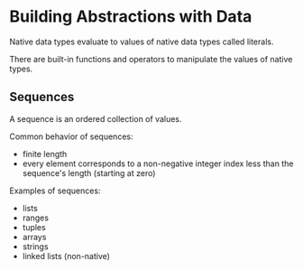 # Building Abstractions with Data

Native data types evaluate to values of native data types called literals.

There are built-in functions and operators to manipulate the values of native types.

## Sequences

A sequence is an ordered collection of values.

Common behavior of sequences:
- finite length
- every element corresponds to a non-negative integer index less than the sequence's length (starting at zero)

Examples of sequences:
- lists
- ranges
- tuples
- arrays
- strings
- linked lists (non-native)
